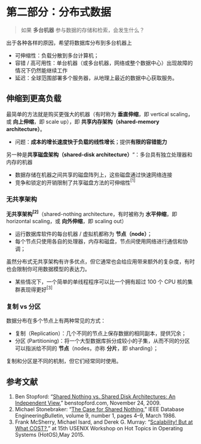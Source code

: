 # 第二部分：分布式数据

> 如果 **多台机器** 参与数据的存储和检索，会发生什么？

出于各种各样的原因，希望将数据库分布到多台机器上

- 可伸缩性：负载分散到多台计算机；
- 容错 / 高可用性：单台机器（或多台机器，网络或整个数据中心）出现故障的情况下仍然能继续工作
- 延迟：全球范围部署多个服务器，从地理上最近的数据中心获取服务。



## 伸缩到更高负载

最简单的方法就是购买更强大的机器（有时称为 **垂直伸缩**，即 vertical scaling，或 **向上伸缩**，即 scale up），即 **共享内存架构（shared-memory architecture）**。

- 问题：**成本的增长速度快于负载的线性增长**；提供**有限的容错能力**

另一种是**共享磁盘架构（shared-disk architecture）**“：多台具有独立处理器和内存的机器

- 数据存储在机器之间共享的磁盘阵列上，这些磁盘通过快速网络连接
- 竞争和锁定的开销限制了共享磁盘方法的可伸缩性$^{[1]}$

### 无共享架构

**无共享架构$^{[2]}$**（shared-nothing architecture，有时被称为 **水平伸缩**，即 horizontal scaling，或 **向外伸缩**，即 scaling out）

- 运行数据库软件的每台机器 / 虚拟机都称为 **节点（node）**；
- 每个节点只使用各自的处理器，内存和磁盘，节点间使用网络进行通信和协调；



虽然分布式无共享架构有许多优点，但它通常也会给应用带来额外的复杂度，有时也会限制你可用数据模型的表达力。

- 某些情况下，一个简单的单线程程序可以比一个拥有超过 100 个 CPU 核的集群表现得更好$^{[3]}$



### 复制 vs 分区

数据分布在多个节点上有两种常见的方式：

- 复制（Replication）：几个不同的节点上保存数据的相同副本，提供冗余；
- 分区 (Partitioning)：将一个大型数据库拆分成较小的子集，从而不同的分区可以指派给不同的 **节点**（nodes，亦称 **分片**，即 sharding）；

复制和分区是不同的机制，但它们经常同时使用。



## 参考文献

1. Ben Stopford: “[Shared Nothing vs. Shared Disk Architectures: An Independent View](http://www.benstopford.com/2009/11/24/understanding-the-shared-nothing-architecture/),” benstopford.com, November 24, 2009.
2. Michael Stonebraker: “[The Case for Shared Nothing](http://db.cs.berkeley.edu/papers/hpts85-nothing.pdf),” IEEE Database EngineeringBulletin, volume 9, number 1, pages 4–9, March 1986.
3. Frank McSherry, Michael Isard, and Derek G. Murray: “[Scalability! But at What COST?](http://www.frankmcsherry.org/assets/COST.pdf),” at 15th USENIX Workshop on Hot Topics in Operating Systems (HotOS),May 2015.